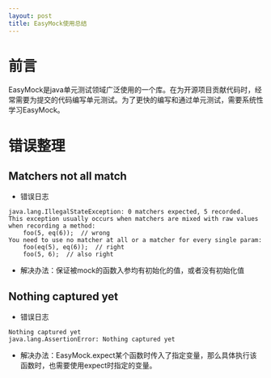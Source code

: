 ```yaml
---
layout: post
title: EasyMock使用总结
---
```

# 前言
EasyMock是java单元测试领域广泛使用的一个库。在为开源项目贡献代码时，经常需要为提交的代码编写单元测试。为了更快的编写和通过单元测试，需要系统性学习EasyMock。
# 错误整理
## Matchers not all match
+ 错误日志            
```
java.lang.IllegalStateException: 0 matchers expected, 5 recorded.
This exception usually occurs when matchers are mixed with raw values when recording a method:
	foo(5, eq(6));	// wrong
You need to use no matcher at all or a matcher for every single param:
	foo(eq(5), eq(6));	// right
	foo(5, 6);	// also right
```
+ 解决办法：保证被mock的函数入参均有初始化的值，或者没有初始化值

## Nothing captured yet
+ 错误日志
```
Nothing captured yet
java.lang.AssertionError: Nothing captured yet
```
+ 解决办法：EasyMock.expect某个函数时传入了指定变量，那么具体执行该函数时，也需要使用expect时指定的变量。